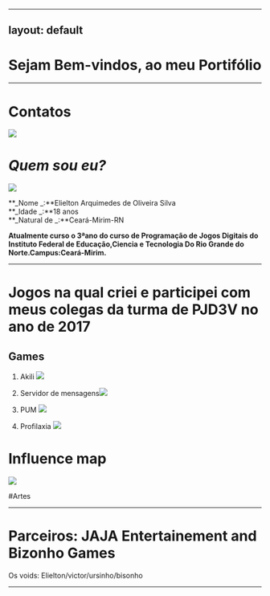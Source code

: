 
---
layout: default
---  
# Sejam Bem-vindos, ao meu Portifólio
***
# Contatos

[![](insta.png)](https://www.instagram.com/elielton_torrez/)  

# _Quem sou eu?_  
![](carnaval.jpg)



**_Nome _:**Elielton Arquimedes de Oliveira Silva  
**_Idade _:**18 anos  
**_Natural de  _:**Ceará-Mirim-RN


**Atualmente curso o 3ªano do curso de Programação de Jogos Digitais do Instituto Federal de Educação,Ciencia e Tecnologia Do Rio Grande do Norte.Campus:Ceará-Mirim.**   
* * * 
# Jogos  na qual criei e participei com meus colegas da turma de PJD3V no ano de 2017  
 
## Games  
1. Akili [![](akili.png)](https://elielton90.github.io/Akili/)


2. Servidor de mensagens[![](servidor.png)](https://jldifrn.github.io/ServidorDeMensagens/)


3. PUM [![](pum.png)](https://elielton90.github.io/PUM/)


4. Profilaxia [![](profilaxia.png)](https://elielton90.github.io/profilaxia/)





# Influence map
![](map.png)


#Artes


* * *  

# Parceiros: JAJA Entertainement and Bizonho Games

  Os voids: Elielton/victor/ursinho/bisonho
* * * 

